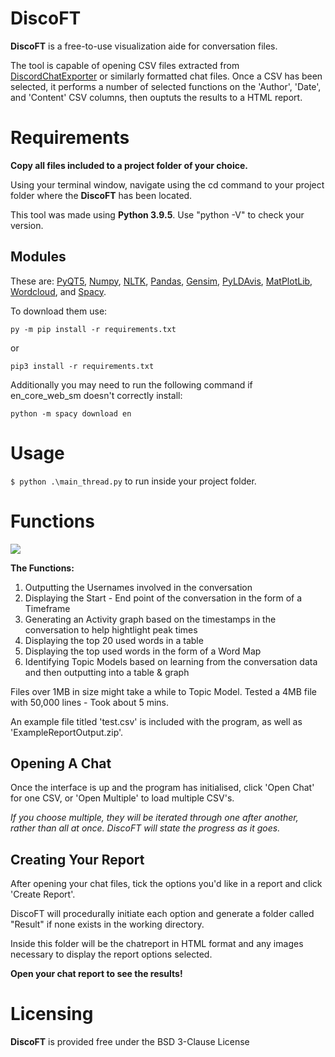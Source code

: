 # DiscoFT

**DiscoFT** is  a free-to-use visualization aide for conversation files.

The tool is capable of opening CSV files extracted from [DiscordChatExporter](https://github.com/Tyrrrz/DiscordChatExporter) or similarly formatted chat files.
Once a CSV has been selected, it performs a number of selected functions on the 'Author', 'Date', and 'Content' CSV columns, then ouptuts the results to a HTML report.

# Requirements

**Copy all files included to a project folder of your choice.**

Using your terminal window, navigate using the cd command to your project folder where the **DiscoFT** has been located.

This tool was made using **Python 3.9.5**. Use "python -V" to check your version. 

## Modules

These are: [PyQT5](https://www.riverbankcomputing.com/static/Docs/PyQt5/introduction.html), [Numpy](https://numpy.org/doc/stable/), [NLTK](https://www.nltk.org/), [Pandas](https://pandas.pydata.org/), [Gensim](https://radimrehurek.com/gensim/index.html), [PyLDAvis](https://github.com/bmabey/pyLDAvis), [MatPlotLib](https://matplotlib.org/), [Wordcloud](https://github.com/amueller/word_cloud), and [Spacy](https://spacy.io/).

To download them use:

```py -m pip install -r requirements.txt```

or

```pip3 install -r requirements.txt```

Additionally you may need to run the following command if en_core_web_sm doesn't correctly install:

```python -m spacy download en``` 




# Usage

 ```$ python .\main_thread.py``` to run inside your project folder.

# Functions

<img src=DiscoFT_GUI.PNG>

**The Functions:**
1.  Outputting the Usernames involved in the conversation
2.  Displaying the Start - End point of the conversation in the form of a Timeframe
3.  Generating an Activity graph based on the timestamps in the conversation to help hightlight peak times
4.  Displaying the top 20 used words in a table
5.  Displaying the top used words in the form of a Word Map
6.  Identifying Topic Models based on learning from the conversation data and then outputting into a table & graph

Files over 1MB in size might take a while to Topic Model. Tested a 4MB file with 50,000 lines - Took about 5 mins.

An example file titled 'test.csv' is included with the program, as well as 'ExampleReportOutput.zip'.

## Opening A Chat
Once the interface is up and the program has initialised, click 'Open Chat' for one CSV, or 'Open Multiple' to load multiple CSV's.

*If you choose multiple, they will be iterated through one after another, rather than all at once. DiscoFT will state the progress as it goes.*

## Creating Your Report
After opening your chat files, tick the options you'd like in a report and click 'Create Report'.

DiscoFT will procedurally initiate each option and generate a folder called "Result" if none exists in the working directory.

Inside this folder will be the chatreport in HTML format and any images necessary to display the report options selected.

**Open your chat report to see the results!**

# Licensing
**DiscoFT** is provided free under the BSD 3-Clause License
